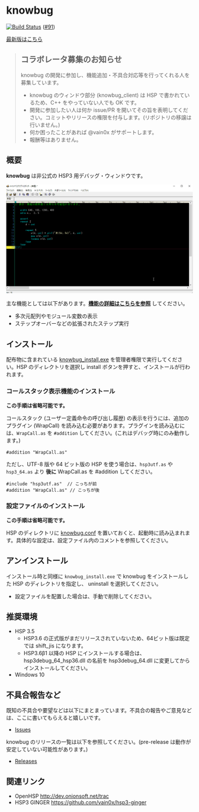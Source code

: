 # knowbug

[![Build Status](https://dev.azure.com/vain0x/knowbug/_apis/build/status/vain0x.knowbug?branchName=master)](https://dev.azure.com/vain0x/knowbug/_build/latest?definitionId=1&branchName=master) ([#91](https://github.com/vain0x/knowbug/issues/91))

[最新版はこちら](https://github.com/vain0x/knowbug/releases/latest)

> ## コラボレータ募集のお知らせ
>
> knowbug の開発に参加し、機能追加・不具合対応等を行ってくれる人を募集しています。
>
> - knowbug のウィンドウ部分 (knowbug_client) は HSP で書かれているため、C++ をやっていない人でも OK です。
> - 開発に参加したい人は何か issue/PR を開いてその旨を表明してください。コミットやリリースの権限を付与します。(リポジトリの移譲は行いません。)
> - 何か困ったことがあれば @vain0x がサポートします。
> - 報酬等はありません。

## 概要

**knowbug** は非公式の HSP3 用デバッグ・ウィンドウです。

![スクリーンショット](./screenshots/demo.gif)

主な機能としては以下があります。**[機能の詳細はこちらを参照](details.md)** してください。

- 多次元配列やモジュール変数の表示
- ステップオーバーなどの拡張されたステップ実行

## インストール

配布物に含まれている [knowbug_install.exe](./src/knowbug_install/knowbug_install.hsp) を管理者権限で実行してください。HSP のディレクトリを選択し install ボタンを押すと、インストールが行われます。

### コールスタック表示機能のインストール

**この手順は省略可能です。**

コールスタック (ユーザー定義命令の呼び出し履歴) の表示を行うには、追加のプラグイン (WrapCall) を読み込む必要があります。プラグインを読み込むには、`WrapCall.as` を `#addition` してください。(これはデバッグ時にのみ動作します。)

```hsp
#addition "WrapCall.as"
```

ただし、UTF-8 版や 64 ビット版の HSP を使う場合は、`hsp3utf.as` や `hsp3_64.as` より **後に** WrapCall.as を #addition してください。

```hsp
#include "hsp3utf.as"  // こっちが前
#addition "WrapCall.as" // こっちが後
```

### 設定ファイルのインストール

**この手順は省略可能です。**

HSP のディレクトリに [knowbug.conf](./dist/knowbug.conf) を置いておくと、起動時に読み込まれます。具体的な設定は、設定ファイル内のコメントを参照してください。

## アンインストール

インストール時と同様に `knowbug_install.exe` で knowbug をインストールした HSP のディレクトリを指定し、 uninstall を選択してください。

- 設定ファイルを配置した場合は、手動で削除してください。

## 推奨環境

- HSP 3.5
    - HSP3.6 の正式版がまだリリースされていないため、64ビット版は既定では shift_jis になります。
    - HSP3.6β1 以降の HSP にインストールする場合は、hsp3debug_64_hsp36.dll の名前を hsp3debug_64.dll に変更してからインストールしてください。
- Windows 10

## 不具合報告など

既知の不具合や要望などは以下にまとまっています。不具合の報告やご意見などは、ここに書いてもらえると嬉しいです。

- [Issues](https://github.com/vain0x/knowbug/issues)

knowbug のリリースの一覧は以下を参照してください。(pre-release は動作が安定していない可能性があります。)

- [Releases](https://github.com/vain0x/knowbug/releases)

## 関連リンク

- OpenHSP <http://dev.onionsoft.net/trac>
- HSP3 GINGER <https://github.com/vain0x/hsp3-ginger>
